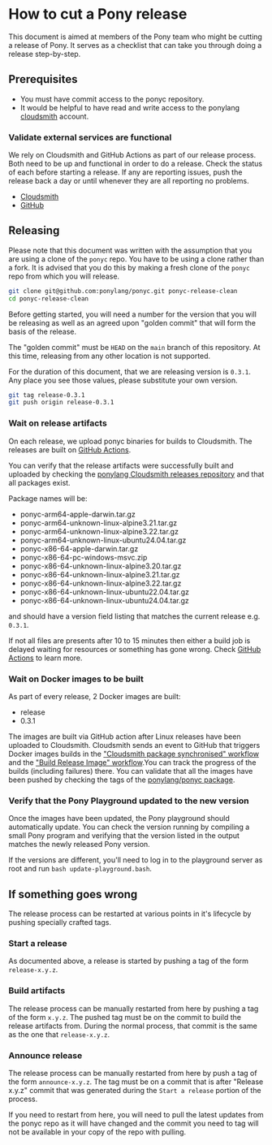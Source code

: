 # How to cut a Pony release

This document is aimed at members of the Pony team who might be cutting a release of Pony. It serves as a checklist that can take you through doing a release step-by-step.

## Prerequisites

* You must have commit access to the ponyc repository.
* It would be helpful to have read and write access to the ponylang [cloudsmith](https://cloudsmith.io/) account.

### Validate external services are functional

We rely on Cloudsmith and GitHub Actions as part of our release process. Both need to be up and functional in order to do a release. Check the status of each before starting a release. If any are reporting issues, push the release back a day or until whenever they are all reporting no problems.

* [Cloudsmith](https://status.cloudsmith.io/)
* [GitHub](https://www.githubstatus.com/)

## Releasing

Please note that this document was written with the assumption that you are using a clone of the `ponyc` repo. You have to be using a clone rather than a fork. It is advised that you do this by making a fresh clone of the `ponyc` repo from which you will release.

```bash
git clone git@github.com:ponylang/ponyc.git ponyc-release-clean
cd ponyc-release-clean
```

Before getting started, you will need a number for the version that you will be releasing as well as an agreed upon "golden commit" that will form the basis of the release.

The "golden commit" must be `HEAD` on the `main` branch of this repository. At this time, releasing from any other location is not supported.

For the duration of this document, that we are releasing version is `0.3.1`. Any place you see those values, please substitute your own version.

```bash
git tag release-0.3.1
git push origin release-0.3.1
```

### Wait on release artifacts

On each release, we upload ponyc binaries for builds to Cloudsmith. The releases are built on [GitHub Actions](https://github.com/ponylang/ponyc/actions/workflows/release.yml).

You can verify that the release artifacts were successfully built and uploaded by checking the [ponylang Cloudsmith releases repository](https://broadcasts.cloudsmith.com/ponylang/releases?page=1&pageSize=20) and that all packages exist.

Package names will be:

* ponyc-arm64-apple-darwin.tar.gz
* ponyc-arm64-unknown-linux-alpine3.21.tar.gz
* ponyc-arm64-unknown-linux-alpine3.22.tar.gz
* ponyc-arm64-unknown-linux-ubuntu24.04.tar.gz
* ponyc-x86-64-apple-darwin.tar.gz
* ponyc-x86-64-pc-windows-msvc.zip
* ponyc-x86-64-unknown-linux-alpine3.20.tar.gz
* ponyc-x86-64-unknown-linux-alpine3.21.tar.gz
* ponyc-x86-64-unknown-linux-alpine3.22.tar.gz
* ponyc-x86-64-unknown-linux-ubuntu22.04.tar.gz
* ponyc-x86-64-unknown-linux-ubuntu24.04.tar.gz

and should have a version field listing that matches the current release e.g. `0.3.1`.

If not all files are presents after 10 to 15 minutes then either a build job is delayed waiting for resources or something has gone wrong. Check [GitHub Actions](https://github.com/ponylang/ponyc/actions/workflows/release.yml) to learn more.

### Wait on Docker images to be built

As part of every release, 2 Docker images are built:

* release
* 0.3.1

The images are built via GitHub action after Linux releases have been uploaded to Cloudsmith. Cloudsmith sends an event to GitHub that triggers Docker images builds in the ["Cloudsmith package synchronised" workflow](https://github.com/ponylang/ponyc/actions/workflows/cloudsmith-package-sychronised.yml) and the ["Build Release Image" workflow](https://github.com/ponylang/ponyc/actions/workflows/build-release-image.yml).You can track the progress of the builds (including failures) there. You can validate that all the images have been pushed by checking the tags of the [ponylang/ponyc package](https://github.com/ponylang/ponyc/pkgs/container/ponyc).

### Verify that the Pony Playground updated to the new version

Once the images have been updated, the Pony playground should automatically update. You can check the version running by compiling a small Pony program and verifying that the version listed in the output matches the newly released Pony version.

If the versions are different, you'll need to log in to the playground server as root and run `bash update-playground.bash`.

## If something goes wrong

The release process can be restarted at various points in it's lifecycle by pushing specially crafted tags.

### Start a release

As documented above, a release is started by pushing a tag of the form `release-x.y.z`.

### Build artifacts

The release process can be manually restarted from here by pushing a tag of the form `x.y.z`. The pushed tag must be on the commit to build the release artifacts from. During the normal process, that commit is the same as the one that `release-x.y.z`.

### Announce release

The release process can be manually restarted from here by push a tag of the form `announce-x.y.z`. The tag must be on a commit that is after "Release x.y.z" commit that was generated during the `Start a release` portion of the process.

If you need to restart from here, you will need to pull the latest updates from the ponyc repo as it will have changed and the commit you need to tag will not be available in your copy of the repo with pulling.

